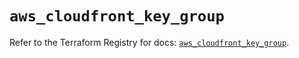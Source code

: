 # `aws_cloudfront_key_group`

Refer to the Terraform Registry for docs: [`aws_cloudfront_key_group`](https://registry.terraform.io/providers/hashicorp/aws/5.85.0/docs/resources/cloudfront_key_group).
